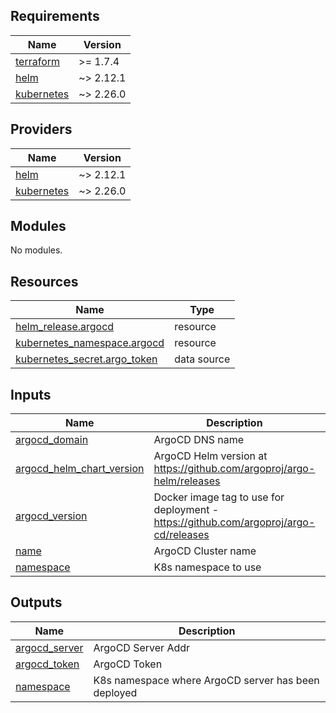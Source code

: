 <!-- BEGIN_TF_DOCS -->
## Requirements

| Name | Version |
|------|---------|
| <a name="requirement_terraform"></a> [terraform](#requirement\_terraform) | >= 1.7.4 |
| <a name="requirement_helm"></a> [helm](#requirement\_helm) | ~> 2.12.1 |
| <a name="requirement_kubernetes"></a> [kubernetes](#requirement\_kubernetes) | ~> 2.26.0 |

## Providers

| Name | Version |
|------|---------|
| <a name="provider_helm"></a> [helm](#provider\_helm) | ~> 2.12.1 |
| <a name="provider_kubernetes"></a> [kubernetes](#provider\_kubernetes) | ~> 2.26.0 |

## Modules

No modules.

## Resources

| Name | Type |
|------|------|
| [helm_release.argocd](https://registry.terraform.io/providers/hashicorp/helm/latest/docs/resources/release) | resource |
| [kubernetes_namespace.argocd](https://registry.terraform.io/providers/hashicorp/kubernetes/latest/docs/resources/namespace) | resource |
| [kubernetes_secret.argo_token](https://registry.terraform.io/providers/hashicorp/kubernetes/latest/docs/data-sources/secret) | data source |

## Inputs

| Name | Description | Type | Default | Required |
|------|-------------|------|---------|:--------:|
| <a name="input_argocd_domain"></a> [argocd\_domain](#input\_argocd\_domain) | ArgoCD DNS name | `string` | n/a | yes |
| <a name="input_argocd_helm_chart_version"></a> [argocd\_helm\_chart\_version](#input\_argocd\_helm\_chart\_version) | ArgoCD Helm version at https://github.com/argoproj/argo-helm/releases | `string` | `"6.4.0"` | no |
| <a name="input_argocd_version"></a> [argocd\_version](#input\_argocd\_version) | Docker image tag to use for deployment - https://github.com/argoproj/argo-cd/releases | `string` | `"v2.10.1"` | no |
| <a name="input_name"></a> [name](#input\_name) | ArgoCD Cluster name | `string` | `"argocd"` | no |
| <a name="input_namespace"></a> [namespace](#input\_namespace) | K8s namespace to use | `string` | `"argocd"` | no |

## Outputs

| Name | Description |
|------|-------------|
| <a name="output_argocd_server"></a> [argocd\_server](#output\_argocd\_server) | ArgoCD Server Addr |
| <a name="output_argocd_token"></a> [argocd\_token](#output\_argocd\_token) | ArgoCD Token |
| <a name="output_namespace"></a> [namespace](#output\_namespace) | K8s namespace where ArgoCD server has been deployed |
<!-- END_TF_DOCS -->